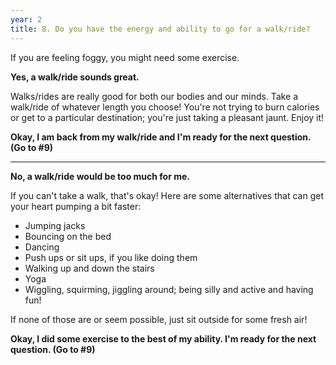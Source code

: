 ```yaml
---
year: 2
title: 8. Do you have the energy and ability to go for a walk/ride? 
---
```


If you are feeling foggy, you might need some exercise.

**Yes, a walk/ride sounds great.**

Walks/rides are really good for both our bodies and our minds. Take a walk/ride of whatever length you choose! You're not trying to burn calories or get to a particular destination; you're just taking a pleasant jaunt. Enjoy it!

**Okay, I am back from my walk/ride and I'm ready for the next question. (Go to #9)**

***

**No, a walk/ride would be too much for me.**

If you can't take a walk, that's okay! Here are some alternatives that can get your heart pumping a bit faster:
-   Jumping jacks
-   Bouncing on the bed
-   Dancing
-   Push ups or sit ups, if you like doing them
-   Walking up and down the stairs
-   Yoga
-   Wiggling, squirming, jiggling around; being silly and active and having fun!

If none of those are or seem possible, just sit outside for some fresh air!

**Okay, I did some exercise to the best of my ability. I'm ready for the next question. (Go to #9)**
